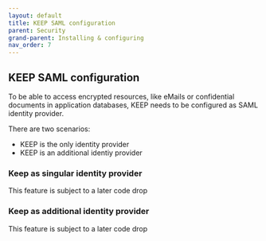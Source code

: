 ```yaml
---
layout: default
title: KEEP SAML configuration
parent: Security
grand-parent: Installing & configuring
nav_order: 7
---
```


## KEEP SAML configuration

To be able to access encrypted resources, like eMails or confidential documents in application databases, KEEP needs to be configured as SAML identity provider.

There are two scenarios:

- KEEP is the only identity provider
- KEEP is an additional identiy provider

### Keep as singular identity provider

This feature is subject to a later code drop

### Keep as additional identity provider

This feature is subject to a later code drop
